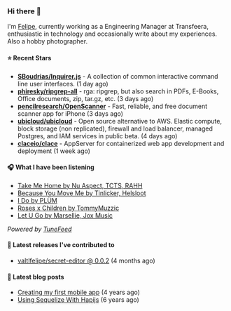 ### Hi there 👋

I'm [Felipe](https://felipevm.com), currently working as a Engineering Manager at Transfeera, enthusiastic in technology and occasionally write about my experiences. Also a hobby photographer.

#### ⭐ Recent Stars
- **[SBoudrias/Inquirer.js](https://github.com/SBoudrias/Inquirer.js)** - A collection of common interactive command line user interfaces. (1 day ago)
- **[phiresky/ripgrep-all](https://github.com/phiresky/ripgrep-all)** - rga: ripgrep, but also search in PDFs, E-Books, Office documents, zip, tar.gz, etc. (3 days ago)
- **[pencilresearch/OpenScanner](https://github.com/pencilresearch/OpenScanner)** - Fast, reliable, and free document scanner app for iPhone (3 days ago)
- **[ubicloud/ubicloud](https://github.com/ubicloud/ubicloud)** - Open source alternative to AWS. Elastic compute, block storage (non replicated), firewall and load balancer, managed Postgres, and IAM services in public beta. (4 days ago)
- **[claceio/clace](https://github.com/claceio/clace)** - AppServer for containerized web app development and deployment (1 week ago)

#### 🎧 What I have been listening
- [Take Me Home by Nu Aspect, TCTS, RAHH](https://open.spotify.com/track/595mcofiqQr4E0Ihpr5ZMA)
- [Because You Move Me by Tinlicker, Helsloot](https://open.spotify.com/track/05GvwwTLLID738BbKN1ze0)
- [I Do by PLÜM](https://open.spotify.com/track/4AfGJPK64DlMAy86TtTVUa)
- [Roses x Children by TommyMuzzic](https://open.spotify.com/track/3GxXPHTRn4vQArX83QprqZ)
- [Let U Go by Marsellie, Jox Music](https://open.spotify.com/track/3gHlewvUOYaqV0LGbIWKLs)

_Powered by [TuneFeed](https://tunefeed.app?ref=valtlfelipe-gh-profile)_ 

#### 🚀 Latest releases I've contributed to


- [valtlfelipe/secret-editor @ 0.0.2](https://github.com/valtlfelipe/secret-editor/releases/tag/0.0.2) (4 months ago)

#### 📄 Latest blog posts
- [Creating my first mobile app](https://felipevm.com/posts/creating-my-first-mobile-app/) (4 years ago)
- [Using Sequelize With Hapijs](https://felipevm.com/posts/using-sequelize-with-hapijs/) (6 years ago)
